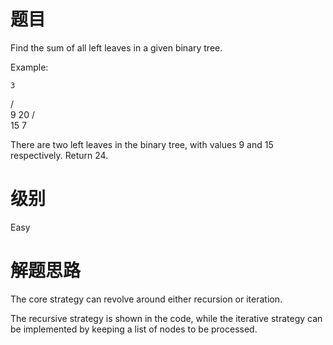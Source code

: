 # 题目
Find the sum of all left leaves in a given binary tree.

Example:

    3
   / \
  9  20
    /  \
   15   7

There are two left leaves in the binary tree, with values 9 and 15 respectively. Return 24.

# 级别 
Easy

# 解题思路
The core strategy can revolve around either recursion or iteration.

The recursive strategy is shown in the code, while the iterative strategy can be implemented by keeping a list of nodes to be processed.